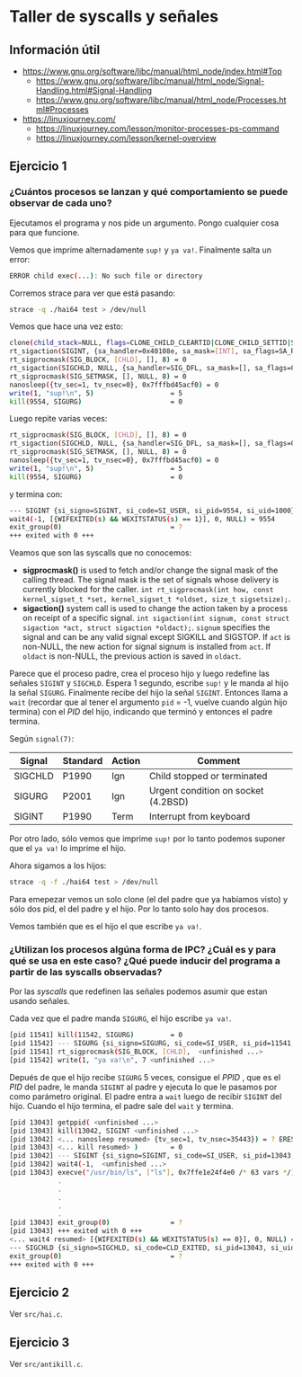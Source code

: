 # Taller de syscalls y señales

## Información útil

- https://www.gnu.org/software/libc/manual/html_node/index.html#Top
  - https://www.gnu.org/software/libc/manual/html_node/Signal-Handling.html#Signal-Handling
  - https://www.gnu.org/software/libc/manual/html_node/Processes.html#Processes
- https://linuxjourney.com/
  - https://linuxjourney.com/lesson/monitor-processes-ps-command
  - https://linuxjourney.com/lesson/kernel-overview

## Ejercicio 1

### ¿Cuántos procesos se lanzan y qué comportamiento se puede observar de cada uno?

Ejecutamos el programa y nos pide un argumento. Pongo cualquier cosa para que funcione.

Vemos que imprime alternadamente `sup!` y `ya va!`. Finalmente salta un error:

``` bash
ERROR child exec(...): No such file or directory
```

Corremos strace para ver que está pasando:

``` bash
strace -q ./hai64 test > /dev/null
```

Vemos que hace una vez esto:

``` bash
clone(child_stack=NULL, flags=CLONE_CHILD_CLEARTID|CLONE_CHILD_SETTID|SIGCHLD, child_tidptr=0x1d82b50) = 9554
rt_sigaction(SIGINT, {sa_handler=0x40108e, sa_mask=[INT], sa_flags=SA_RESTORER|SA_RESTART, sa_restorer=0x406bf0}, {sa_handler=SIG_DFL, sa_mask=[], sa_flags=0}, 8) = 0
rt_sigprocmask(SIG_BLOCK, [CHLD], [], 8) = 0
rt_sigaction(SIGCHLD, NULL, {sa_handler=SIG_DFL, sa_mask=[], sa_flags=0}, 8) = 0
rt_sigprocmask(SIG_SETMASK, [], NULL, 8) = 0
nanosleep({tv_sec=1, tv_nsec=0}, 0x7fffbd45acf0) = 0
write(1, "sup!\n", 5)                   = 5
kill(9554, SIGURG)                      = 0
```

Luego repite varias veces:

``` bash
rt_sigprocmask(SIG_BLOCK, [CHLD], [], 8) = 0
rt_sigaction(SIGCHLD, NULL, {sa_handler=SIG_DFL, sa_mask=[], sa_flags=0}, 8) = 0
rt_sigprocmask(SIG_SETMASK, [], NULL, 8) = 0
nanosleep({tv_sec=1, tv_nsec=0}, 0x7fffbd45acf0) = 0
write(1, "sup!\n", 5)                   = 5
kill(9554, SIGURG)                      = 0
```

y termina con:

``` bash
--- SIGINT {si_signo=SIGINT, si_code=SI_USER, si_pid=9554, si_uid=1000} ---
wait4(-1, [{WIFEXITED(s) && WEXITSTATUS(s) == 1}], 0, NULL) = 9554
exit_group(0)                           = ?
+++ exited with 0 +++
```

Veamos que son las syscalls que no conocemos:

- __sigprocmask()__ is used to fetch and/or change the signal mask of the calling thread.  The signal mask is the set of signals whose delivery is currently blocked for the caller. `int rt_sigprocmask(int how, const kernel_sigset_t *set, kernel_sigset_t *oldset, size_t sigsetsize);`.
- __sigaction()__ system call is used to change the action taken by a process on receipt of a specific signal. `int sigaction(int signum, const struct sigaction *act, struct sigaction *oldact);`. `signum` specifies the signal and can be any valid signal except SIGKILL and SIGSTOP. If `act` is non-NULL, the new action for signal signum is installed from `act`. If `oldact` is non-NULL, the previous action is saved in `oldact`.

Parece que el proceso padre, crea el proceso hijo y luego redefine las señales `SIGINT` y `SIGCHLD`. Espera 1 segundo, escribe `sup!` y le manda al hijo la señal `SIGURG`.
Finalmente recibe del hijo la señal `SIGINT`. Entonces llama a `wait` (recordar que al tener el argumento `pid` = -1, vuelve cuando algún hijo termina) con el _PID_ del hijo, indicando que terminó y entonces el padre termina.

Según `signal(7)`:

| Signal  | Standard | Action | Comment                             |
| ------- | -------- | ------ | ----------------------------------- |
| SIGCHLD | P1990    | Ign    | Child stopped or terminated         |
| SIGURG  | P2001    | Ign    | Urgent condition on socket (4.2BSD) |
| SIGINT  | P1990    | Term   | Interrupt from keyboard             |

Por otro lado, sólo vemos que imprime `sup!` por lo tanto podemos suponer que el `ya va!` lo imprime el hijo.

Ahora sigamos a los hijos:

``` bash
strace -q -f ./hai64 test > /dev/null
```

Para emepezar vemos un solo clone (el del padre que ya habíamos visto) y sólo dos pid, el del padre y el hijo. Por lo tanto solo hay dos procesos.

Vemos también que es el hijo el que escribe `ya va!`.

### ¿Utilizan los procesos algúna forma de IPC? ¿Cuál es y para qué se usa en este caso? ¿Qué puede inducir del programa a partir de las syscalls observadas?

Por las _syscalls_ que redefinen las señales podemos asumir que estan usando señales.

Cada vez que el padre manda `SIGURG`, el hijo escribe `ya va!`.

``` bash
[pid 11541] kill(11542, SIGURG)         = 0
[pid 11542] --- SIGURG {si_signo=SIGURG, si_code=SI_USER, si_pid=11541, si_uid=1000} ---
[pid 11541] rt_sigprocmask(SIG_BLOCK, [CHLD],  <unfinished ...>
[pid 11542] write(1, "ya va!\n", 7 <unfinished ...>
```

Depués de que el hijo recibe `SIGURG` 5 veces, consigue el _PPID_ , que es el _PID_ del padre, le manda `SIGINT` al padre y ejecuta lo que le pasamos por como parámetro original. El padre entra a `wait` luego de recibir `SIGINT` del hijo. Cuando el hijo termina, el padre sale del `wait` y termina.

``` bash
[pid 13043] getppid( <unfinished ...>
[pid 13043] kill(13042, SIGINT <unfinished ...>
[pid 13042] <... nanosleep resumed> {tv_sec=1, tv_nsec=35443}) = ? ERESTART_RESTARTBLOCK (Interrupted by signal)
[pid 13043] <... kill resumed> )        = 0
[pid 13042] --- SIGINT {si_signo=SIGINT, si_code=SI_USER, si_pid=13043, si_uid=1000} ---
[pid 13042] wait4(-1,  <unfinished ...>
[pid 13043] execve("/usr/bin/ls", ["ls"], 0x7ffe1e24f4e0 /* 63 vars */) = 0
            .
            .
            .
            .
            .
[pid 13043] exit_group(0)               = ?
[pid 13043] +++ exited with 0 +++
<... wait4 resumed> [{WIFEXITED(s) && WEXITSTATUS(s) == 0}], 0, NULL) = 13043
--- SIGCHLD {si_signo=SIGCHLD, si_code=CLD_EXITED, si_pid=13043, si_uid=1000, si_status=0, si_utime=500, si_stime=0} ---
exit_group(0)                           = ?
+++ exited with 0 +++
```

## Ejercicio 2

Ver `src/hai.c`.

## Ejercicio 3

Ver `src/antikill.c`.